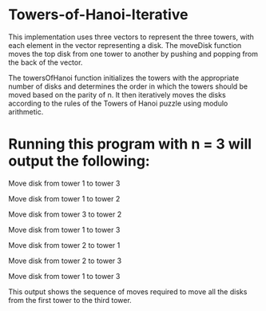# Towers-of-Hanoi-Iterative

This implementation uses three vectors to represent the three towers, with each element in the vector representing a disk. 
The moveDisk function moves the top disk from one tower to another by pushing and popping from the back of the vector.

The towersOfHanoi function initializes the towers with the appropriate number of disks and determines the order in which the towers should be moved based on the parity of n. 
It then iteratively moves the disks according to the rules of the Towers of Hanoi puzzle using modulo arithmetic.

# Running this program with n = 3 will output the following:

Move disk from tower 1 to tower 3

Move disk from tower 1 to tower 2

Move disk from tower 3 to tower 2

Move disk from tower 1 to tower 3

Move disk from tower 2 to tower 1

Move disk from tower 2 to tower 3

Move disk from tower 1 to tower 3


This output shows the sequence of moves required to move all the disks from the first tower to the third tower.
